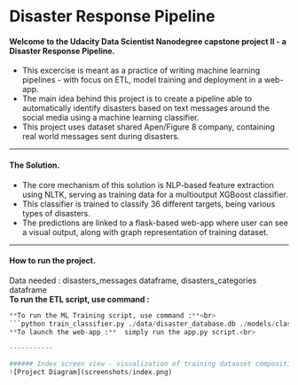 # Disaster Response Pipeline

#### Welcome to the Udacity Data Scientist Nanodegree capstone project II - a Disaster Response Pipeline.<br>
- This excercise is meant as a practice of writing machine learning pipelines - with focus on ETL, model training and deployment in a web-app.<br>
- The main idea behind this project is to create a pipeline able to automatically identify disasters based on text messages around the social media using a machine learning classifier.<br>
- This project uses dataset shared Apen/Figure 8 company, containing real world messages sent during disasters.<br>

-----------

#### The Solution.<br>
- The core mechanism of this solution is NLP-based feature extraction using NLTK, serving as training data for a multioutput XGBoost classifier.<br>
- This classifier is trained to classify 36 different targets, being various types of disasters.<br>
- The predictions are linked to a flask-based web-app where user can see a visual output, along with graph representation of training dataset.<br>

-----------

#### How to run the project.<br>
Data needed : disasters_messages dataframe, disasters_categories dataframe <br>
**To run the ETL script, use command :**<br>
```python process_data.py ./data/disaster_messages.csv ./data/disaster_categories.csv ./data/disaster_database    <br>
**To run the ML Training script, use command :**<br>
```python train_classifier.py ./data/disaster_database.db ./models/classifier.pkl   <br>
**To launch the web-app :**  simply run the app.py script.<br>

-----------

###### Index screen view - visualization of training dataaset composition.<br>
![Project Diagram](screenshots/index.png)

